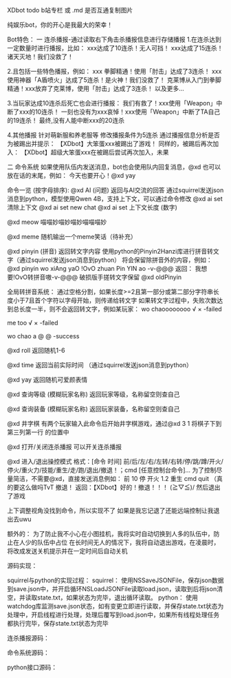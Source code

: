 XDbot
todo b站专栏 或 .md 是否互通复制图片

纯娱乐bot，你的开心是我最大的荣幸！

Bot特色：
一 连杀播报-通过读取右下角击杀播报信息进行存储播报
1.在连杀达到一定数量时进行播报，比如：
xxx达成了10连杀！无人可挡！
xxx达成了15连杀！诸天灭地！我们没救了！

2.且包括一些特色播报，例如：
xxx 拳脚精通！使用「肘击」达成了3连杀！
xxx使用神器「A盾喷火」达成了5连杀！是火神！我们没救了！
克莱博从入门到拳脚精通！xxx放弃了克莱博，使用「肘击」达成了3连杀！
以及更多...

3.当玩家达成10连杀后死亡也会进行播报：
我们有救了！xxx使用「Weapon」中断了xxx的10连杀！
一刻也没有为xxx哀悼！xxx使用「Weapon」中断了TA自己的19连杀！
最终,没有人能中断xxx的20连杀

4.其他播报
针对萌新服和养老服等
修改播报条件为5连杀
通过播报信息分析是否为被踢出并提示：
【XDbot】大笨蛋xxx被踢出了游戏！
同样的，被踢后再次加入：
【XDbot】超级大笨蛋xxx在被踢后尝试再次加入，未果

二 命令系统
如果使用队伍内发送消息，bot也会使用队内回复消息，@xd 也可以放在话的末尾，例如：
今天也要开心！@xd yay

命令一览 (按字母排序):
@xd AI (问题)
返回与AI交流的回答
通过squirrel发送json消息到python，模型使用Qwen 4B，支持上下文，可以通过命令修改
@xd ai set 清除上下文
@xd ai set new chat
@xd ai set 上下文长度 (数字)


@xd meow
喵喵妙喵妙喵妙喵喵喵妙

@xd meme
随机输出一个meme笑话（待补充）

@xd pinyin (拼音)
返回转文字内容
使用python的Pinyin2Hanzi库进行拼音转文字（通过squirrel发送json消息到python）
将会保留除拼音外的内容，例如：
@xd pinyin wo xiAng yaO !OvO zhuan Pin YIN ao -v-@@@
返回：
我想要!OvO转拼音嗷-v-@@@
破损版手搓转文字保留
@xd oldPinyin

全局转拼音系统：
通过空格分割，如果长度>=2且第一部分或第二部分字符串长度小于7且首个字符以字母开始，则传递给转文字
如果转文字过程中，失败次数达到总长度一半，则不会返回转文字，例如某玩家：
wo chaoooooooo
√   ×
-failed

me too
√   ×
-failed

wo chao a @ @
-success

@xd roll
返回随机1-6

@xd time
返回当前实际时间
（通过squirrel发送json消息到python）

@xd yay
返回随机可爱颜表情

@xd 查询等级 (模糊玩家名称)
返回玩家等级，名称留空则查自己

@xd 查询装备 (模糊玩家名称)
返回玩家装备，名称留空则查自己

@xd 井字棋
有两个玩家输入此命令后开始井字棋游戏，通过@xd 3 1 将棋子下到 第三列第一行 的位置中

@xd 打开/关闭连杀播报
可以开关连杀播报

@xd 进入/退出操控模式
格式：[命令 时间] 前/后/左/右/左转/右转/停/跳/蹲/开火/停火/重火力/技能/重生/走/跑/退出/撤退！；cmd [任意控制台命令]...
为了控制尽量简洁，不需要@xd，直接发送消息例如：
前 10
停
开火 1.2
重生
cmd quit （真的要这么做吗TvT
撤退！    返回：【XDbot】好的！撤退！！！ (≧▽≦)/     然后退出了游戏

上下调整视角没找到命令，所以实现不了
如果是我忘记退了还能远端控制让我退出去uwu

额外的：
为了防止我不小心在小图挂机，我将实时自动切换到人多的队伍中，防止在人少的队伍中占位
在长时间无人的情况下，我将自动退出游戏，在凌晨时，将改成发送关机提示并在一定时间后自动关机










源码实现：

squirrel与python的实现过程：
squirrel：
使用NSSaveJSONFile，保存json数据到save.json中，并开启循环NSLoadJSONFile读取load.json，读取到后将json清空，并读取state.txt，如果状态为完毕，退出循环读取。
python：
使用watchdog库监测save.json状态，如有变更立即进行读取，并保存state.txt状态为处理中，开启线程进行处理，处理后覆写到load.json中，如果所有线程处理任务都执行完毕，保存state.txt状态为完毕

连杀播报源码：


命令系统源码：


python接口源码：










